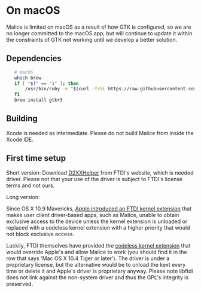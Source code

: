 # On macOS
Malice is limited on macOS as a result of how GTK is configured, so we are no longer committed to the macOS app, but will continue to update it within the constraints of GTK not working until we develop a better solution.

## Dependencies
```bash
   # macOS
   which brew
   if [ "$?" == "1" ]; then
       /usr/bin/ruby -e "$(curl -fsSL https://raw.githubusercontent.com/Homebrew/install/master/install)"
   fi
   brew install gtk+3
```

## Building
Xcode is needed as intermediate. Please do not build Malice from inside the Xcode IDE.

## First time setup
Short version: Download [D2XXHelper](http://www.ftdichip.com/Drivers/D2XX/MacOSX/D2xxHelper_v2.0.0.pkg) from FTDI's website, which is needed driver. Please not that your use of the driver is subject to FTDI's license terms and not ours.

Long version:

Since OS X 10.9 Mavericks, [Apple introduced an FTDI kernel extension](https://developer.apple.com/library/content/technotes/tn2315/_index.html#//apple_ref/doc/uid/DTS40014014-CH1-TNTAG3) that makes user client driver-based apps, such as Malice, unable to obtain exclusive access to the device unless the kernel extension is unloaded or replaced with a codeless kernel extension with a higher priority that would not block exclusive access.

Luckily, FTDI themselves have provided the [codeless kernel extension](http://www.ftdichip.com/Drivers/D2XX.htm) that would override Apple's and allow Malice to work (you should find it in the row that says 'Mac OS X 10.4 Tiger or later'). The driver is under a proprietary license, but the alternative would be to unload the kext every time or delete it and Apple's driver is proprietary anyway. Please note libftdi does not link against the non-system driver and thus the GPL's integrity is preserved.

